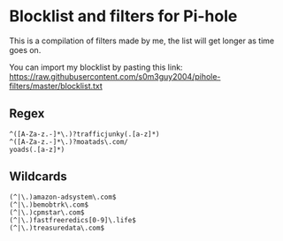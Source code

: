 # Blocklist and filters for Pi-hole

This is a compilation of filters made by me, the list will get longer as time goes on.

You can import my blocklist by pasting this link: https://raw.githubusercontent.com/s0m3guy2004/pihole-filters/master/blocklist.txt
## Regex
```
^([A-Za-z.-]*\.)?trafficjunky(.[a-z]*)
^([A-Za-z.-]*\.)?moatads\.com/
yoads(.[a-z]*)
```
## Wildcards
```
(^|\.)amazon-adsystem\.com$
(^|\.)bemobtrk\.com$
(^|\.)cpmstar\.com$
(^|\.)fastfreeredics[0-9]\.life$
(^|\.)treasuredata\.com$
```
